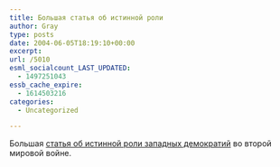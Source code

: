 ```yaml
---
title: Большая статья об истинной роли
author: Gray
type: posts
date: 2004-06-05T18:19:10+00:00
excerpt:
url: /5010
esml_socialcount_LAST_UPDATED:
  - 1497251043
essb_cache_expire:
  - 1614503216
categories:
  - Uncategorized

---
```








Большая <a href="http://inosmi.ru/translation/210151.html" target="_blank">статья об истинной роли западных демократий</a> во второй мировой войне.